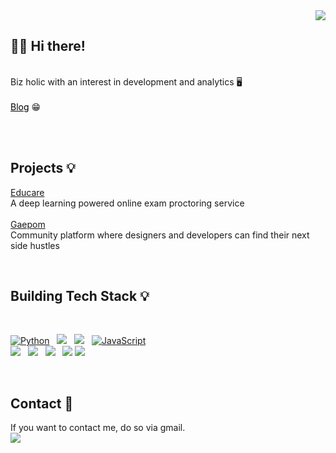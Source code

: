 <div align="right">
<a href="https://hits.seeyoufarm.com"><img src="https://hits.seeyoufarm.com/api/count/incr/badge.svg?url=https%3A%2F%2Fgithub.com%2Fajdeve%2Fhit-counter&count_bg=%2379C83D&title_bg=%23555555&icon=&icon_color=%23E7E7E7&title=hits&edge_flat=false"/></a></div>
  
## 👋🏻 Hi there!

<br>
Biz holic with an interest in development and analytics 🖥 <br><br>
<a href="https://ajdeve.github.io/" style="color: black">Blog</a> 😁

<br><br>

## Projects 💡

[Educare](https://github.com/2021PlaydataFinalProject/EduCare)
<br>
A deep learning powered online exam proctoring service
<br>
<br>
[Gaepom](https://github.com/adevep/GAEPOM)
<br>
Community platform where designers and developers can find their next side hustles 

<br>

## Building Tech Stack 💡

<br>

<p align="left">
<a href="#">
<img alt="Python" src="https://img.shields.io/badge/python%20-%2314354C.svg?style=for-the-badge&logo=python&logoColor=white"/></a> &nbsp;
<a href="#">
<img src="https://img.shields.io/badge/-Java-F6F6F6?style=for-the-badge&logo=java&logoColor=003399" /></a> &nbsp;
<a href="#">
<img src="https://img.shields.io/badge/-Spring-6DB33F?style=for-the-badge&logo=spring&logoColor=white" /></a> &nbsp;
<a href="#">
<img alt="JavaScript" src="https://img.shields.io/badge/javascript%20-%23323330.svg?&style=for-the-badge&logo=javascript&logoColor=%23F7DF1E"/></a> <br>
<a href="#">
<img src="https://img.shields.io/badge/vue.js%20-%2335495e.svg?style=for-the-badge&logo=vue.js&logoColor=%234FC08D" /></a> &nbsp;
<a href="#">
<img src="https://img.shields.io/badge/Buefy-7957D5?style=for-the-badge&logo=Buefy&logoColor=white" /></a> &nbsp;
<a href="#">
<img src="https://img.shields.io/badge/-ElasticSearch-005571?style=for-the-badge&logo=elasticsearch&logoColor=white" /></a> &nbsp;
<a href="#">
<img src="https://img.shields.io/badge/-Oracle-F80000?style=for-the-badge&logo=oracle&logoColor=white" /></a>
<a href="#">
<img src="https://img.shields.io/badge/MySQL-00000F?style=for-the-badge&logo=oracle&logoColor=white" /></a>
</p>

<br>

## Contact 📩 
If you want to contact me, do so via gmail. 
<br>
<a href="mailto:ajdevlife@gmail.com">
<img src="https://img.shields.io/badge/Gmail-d14836?style=for-the-badge&logo=Gmail&logoColor=white&link=mailto:ajdevlife@gmail.com" />
</a>
